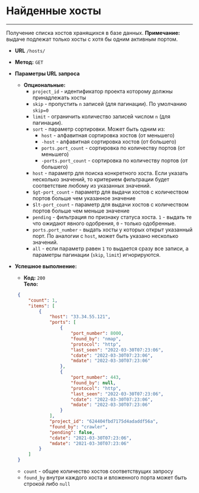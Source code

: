 # Найденные хосты
----

Получение списка хостов хранящихся в базе данных.
**Примечание:** выдаче подлежат только хосты с хотя бы одним активным портом.

* **URL** `/hosts/`
* **Метод:**  `GET`

*  **Параметры URL запроса**
   *  **Опциональные:**
      - `project_id` - идентификатор проекта которому должны принадлежать хосты
      - `skip` - пропустить `n` записей (для пагинации). По умолчанию `skip=0`
      - `limit` - ограничить количество записей числом `n` (для пагинации).
      - `sort` - параметр сортировки. Может быть одним из:
        - `host` - алфавитная сортировка хостов (от меньшего)
        - `-host` - алфавитная сортировка хостов (от большего)
        - `ports.port_count` - сортировка по количеству портов (от меньшего)
        - `-ports.port_count` - сортировка по количеству портов (от большего)
      - `host` - параметр для поиска конкретного хоста. Если указать несколько значений,
        то критерием фильтрации будет соответствие любому из указанных значений.
      - `$gt-port_count` - параметр для выдачи хостов с количеством портов больше чем указанное значение
      - `$lt-port_count` - параметр для выдачи хостов с количеством портов больше чем меньше значение
      - `pending` - фильтрация по признаку статуса хоста. 
        `1` - выдать те что ожидают явного одобрения, `0` - только одобренные.
      - `ports.port_number` - выдать хосты у которых открыт указанный порт. По аналогии с `host`, может быть указано несколько значений.
      - `all` - если параметр равен `1` то выдается сразу все записи, а параметры пагинации (`skip`, `limit`) игнорируются. 

* **Успешное выполнение:**
  * **Код:** `200` <br />
    **Тело:**  
   ```json
    {
        "count": 1,
        "items": [
            {
                "host": "33.34.55.121",
                "ports": [
                    {
                        "port_number": 8000,
                        "found_by": "nmap",
                        "protocol": "http",
                        "last_seen": "2022-03-30T07:23:06",
                        "cdate": "2022-03-30T07:23:06",
                        "mdate": "2022-03-30T07:23:06"
                    },
                    {
                        "port_number": 443,
                        "found_by": null,
                        "protocol": "http",
                        "last_seen": "2022-03-30T07:23:06",
                        "cdate": "2022-03-30T07:23:06",
                        "mdate": "2022-03-30T07:23:06"
                    }
                ],
                "project_id": "624404fbd7175d4adaddf56a",
                "found_by": "crawler",
                "pending": false,
                "cdate": "2021-03-30T07:23:06",
                "mdate": "2021-03-30T07:23:06"
            }
        ]
    }

    ```
    * `count` - общее количество хостов соответствущих запросу
    *  `found_by` внутри каждого хоста и вложенного порта может быть строкой либо `null`